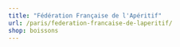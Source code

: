 ```yaml
---
title: "Fédération Française de l'Apéritif"
url: /paris/federation-francaise-de-laperitif/
shop: boissons
---
```

